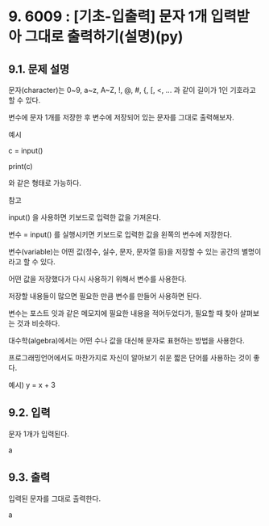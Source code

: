 # 9. 6009 : [기초-입출력] 문자 1개 입력받아 그대로 출력하기(설명)(py)
## 9.1. 문제 설명

문자(character)는
0~9, a~z, A~Z, !, @, #, {, [, <, ... 과 같이 
길이가 1인 기호라고 할 수 있다.

변수에 문자 1개를 저장한 후
변수에 저장되어 있는 문자를 그대로 출력해보자.

예시

c = input()

print(c)

와 같은 형태로 가능하다.

참고

input() 을 사용하면 키보드로 입력한 값을 가져온다.

변수 = input()
를 실행시키면 키보드로 입력한 값을 왼쪽의 변수에 저장한다.

변수(variable)는 어떤 값(정수, 실수, 문자, 문자열 등)을 저장할 수 있는 공간의 별명이라고 할 수 있다.

어떤 값을 저장했다가 다시 사용하기 위해서 변수를 사용한다. 

저장할 내용들이 많으면 필요한 만큼 변수를 만들어 사용하면 된다.

변수는 포스트 잇과 같은 메모지에 필요한 내용을 적어두었다가, 필요할 때 찾아 살펴보는 것과 비슷하다.

대수학(algebra)에서는 어떤 수나 값을 대신해 문자로 표현하는 방법을 사용한다.

프로그래밍언어에서도 마찬가지로 자신이 알아보기 쉬운 짧은 단어를 사용하는 것이 좋다. 

예시) y = x + 3

## 9.2. 입력
문자 1개가 입력된다.

a

## 9.3. 출력
입력된 문자를 그대로 출력한다.

a